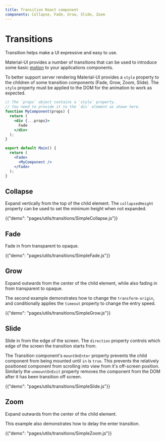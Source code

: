 ```yaml
---
title: Transition React component
components: Collapse, Fade, Grow, Slide, Zoom
---
```


# Transitions

<p class="description">Transition helps make a UI expressive and easy to use.</p>

Material-UI provides a number of transitions that can be used to introduce some basic [motion](https://material.io/design/motion/) to your applications components.

To better support server rendering Material-UI provides a `style` property to the children of some transition components (Fade, Grow, Zoom, Slide). The `style` property must be applied to the DOM for the animation to work as expected.

```jsx
// The `props` object contains a `style` property.
// You need to provide it to the `div` element as shown here.
function MyComponent(props) {
  return (
    <div {...props}>
      Fade
    </div>
  );
}

export default Main() {
  return (
    <Fade>
      <MyComponent />
    </Fade>
  );
}
```

## Collapse

Expand vertically from the top of the child element. The `collapsedHeight` property can be used to set the minimum height when not expanded.

{{"demo": "pages/utils/transitions/SimpleCollapse.js"}}

## Fade

Fade in from transparent to opaque.

{{"demo": "pages/utils/transitions/SimpleFade.js"}}

## Grow

Expand outwards from the center of the child element, while also fading in from transparent to opaque.

The second example demonstrates how to change the `transform-origin`, and conditionally applies the `timeout` property to change the entry speed.

{{"demo": "pages/utils/transitions/SimpleGrow.js"}}

## Slide

Slide in from the edge of the screen. The `direction` property controls which edge of the screen the transition starts from.

The Transition component's `mountOnEnter` property prevents the child component from being mounted until `in` is `true`. This prevents the relatively positioned component from scrolling into view from it's off-screen position. Similarly the `unmountOnExit` property removes the component from the DOM after it has been transition off screen.

{{"demo": "pages/utils/transitions/SimpleSlide.js"}}

## Zoom

Expand outwards from the center of the child element.

This example also demonstrates how to delay the enter transition.

{{"demo": "pages/utils/transitions/SimpleZoom.js"}}
